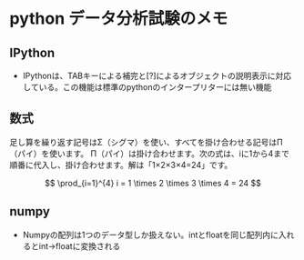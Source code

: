 # python データ分析試験のメモ

## IPython
- IPythonは、TABキーによる補完と[?]によるオブジェクトの説明表示に対応している。この機能は標準のpythonのインタープリターには無い機能


## 数式
足し算を繰り返す記号はΣ（シグマ）を使い、すべてを掛け合わせる記号はΠ（パイ）を使います。
Π（パイ）は掛け合わせます。次の式は、iに1から4まで順番に代入し、掛け合わせます。解は「1×2×3×4=24」です。

$$
\prod_{i=1}^{4} i = 1 \times 2 \times 3 \times 4 = 24
$$

## numpy
- Numpyの配列は1つのデータ型しか扱えない。intとfloatを同じ配列内に入れるとint->floatに変換される
